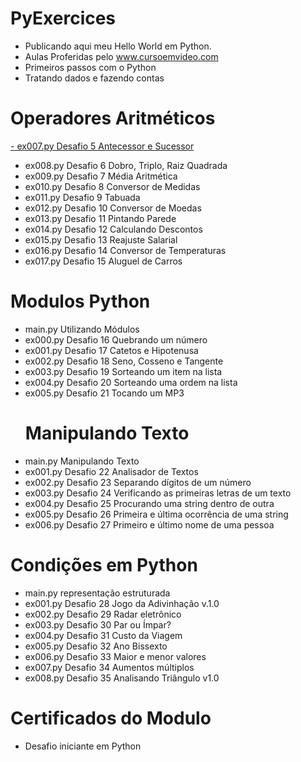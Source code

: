 # PyExercices
- Publicando aqui meu Hello World em Python.
- Aulas Proferidas pelo www.cursoemvideo.com
- Primeiros passos com o Python
- Tratando dados e fazendo contas
# Operadores Aritméticos
[- ex007.py Desafio 5 Antecessor e Sucessor]([url](https://github.com/hqnicolas/PyExercices/blob/main/Operadores%20Aritm%C3%A9ticos/ex007a.py))
- ex008.py Desafio 6 Dobro, Triplo, Raiz Quadrada
- ex009.py Desafio 7 Média Aritmética
- ex010.py Desafio 8 Conversor de Medidas
- ex011.py Desafio 9 Tabuada
- ex012.py Desafio 10 Conversor de Moedas
- ex013.py Desafio 11 Pintando Parede
- ex014.py Desafio 12 Calculando Descontos
- ex015.py Desafio 13 Reajuste Salarial
- ex016.py Desafio 14 Conversor de Temperaturas
- ex017.py Desafio 15 Aluguel de Carros
# Modulos Python
- main.py Utilizando Módulos
- ex000.py Desafio 16 Quebrando um número
- ex001.py Desafio 17 Catetos e Hipotenusa
- ex002.py Desafio 18 Seno, Cosseno e Tangente
- ex003.py Desafio 19 Sorteando um item na lista
- ex004.py Desafio 20 Sorteando uma ordem na lista
- ex005.py Desafio 21 Tocando um MP3
  # Manipulando Texto
- main.py Manipulando Texto
- ex001.py Desafio 22 Analisador de Textos
- ex002.py Desafio 23 Separando dígitos de um número
- ex003.py Desafio 24 Verificando as primeiras letras de um texto
- ex004.py Desafio 25 Procurando uma string dentro de outra
- ex005.py Desafio 26 Primeira e última ocorrência de uma string
- ex006.py Desafio 27 Primeiro e último nome de uma pessoa
# Condições em Python
- main.py representação estruturada
- ex001.py Desafio 28 Jogo da Adivinhação v.1.0
- ex002.py Desafio 29 Radar eletrônico
- ex003.py Desafio 30 Par ou Ímpar?
- ex004.py Desafio 31 Custo da Viagem
- ex005.py Desafio 32 Ano Bissexto
- ex006.py Desafio 33 Maior e menor valores
- ex007.py Desafio 34 Aumentos múltiplos
- ex008.py Desafio 35 Analisando Triângulo v1.0
# Certificados do Modulo
- Desafio iniciante em Python
